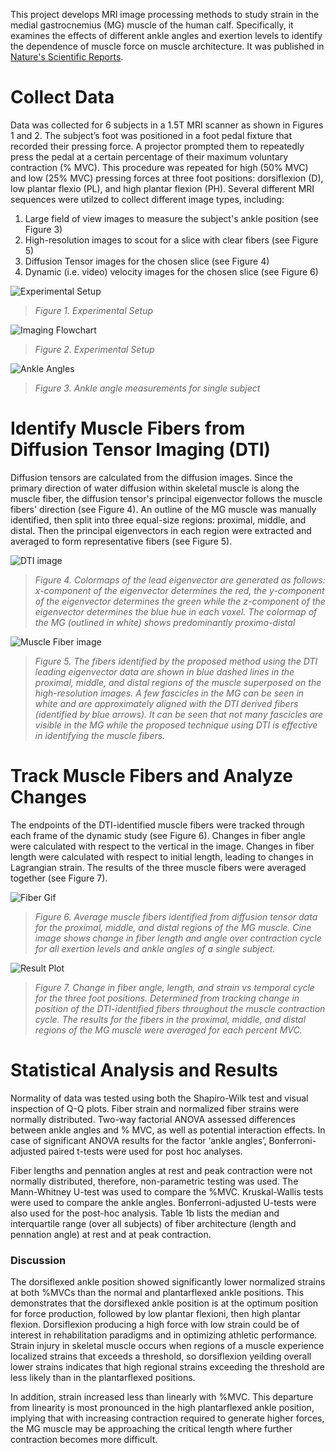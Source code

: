 This project develops MRI image processing methods to study strain in the medial gastrocnemius (MG) muscle of the human calf. Specifically, it examines the effects of different ankle angles and exertion levels to identify the dependence of muscle force on muscle architecture. It was published in [Nature's Scientific Reports](https://www.nature.com/articles/s41598-023-41127-z).

# Collect Data
Data was collected for 6 subjects in a 1.5T MRI scanner as shown in Figures 1 and 2. The subject’s foot was positioned in a foot pedal fixture that recorded their pressing force. A projector prompted them to repeatedly press the pedal at a certain percentage of their maximum voluntary contraction (% MVC). This procedure was repeated for high (50% MVC) and low (25% MVC) pressing forces at three foot positions: dorsiflexion (D), low plantar flexio (PL), and high plantar flexion (PH). Several different MRI sequences were utilzed to collect different image types, including:
1. Large field of view images to measure the subject's ankle position (see Figure 3)
2. High-resolution images to scout for a slice with clear fibers (see Figure 5)
3. Diffusion Tensor images for the chosen slice (see Figure 4)
4. Dynamic (i.e. video) velocity images for the chosen slice (see Figure 6)

![Experimental Setup](files/Research_experimental_setup.png)
> *Figure 1. Experimental Setup*

![Imaging Flowchart](files/Imaging_Flowchart.png)
> *Figure 2. Experimental Setup*

![Ankle Angles](files/Foot_Angles.png)
> *Figure 3. Ankle angle measurements for single subject*

# Identify Muscle Fibers from Diffusion Tensor Imaging (DTI)
Diffusion tensors are calculated from the diffusion images. Since the primary direction of water diffusion within skeletal muscle is along the muscle fiber, the diffusion tensor's principal eigenvector follows the muscle fibers' direction (see Figure 4). An outline of the MG muscle was manually identified, then split into three equal-size regions: proximal, middle, and distal. Then the principal eigenvectors in each region were extracted and averaged to form representative fibers (see Figure 5).

![DTI image](files/DTI_colormaps_with_outline.png)
> *Figure 4. Colormaps of the lead eigenvector are generated as follows: x-component of the eigenvector determines the red, the y-component of the eigenvector determines the green while the z-component of the eigenvector determines the blue hue in each voxel. The colormap of the MG (outlined in white) shows predominantly proximo-distal*

![Muscle Fiber image](files/Fibers.png)
> *Figure 5. The fibers identified by the proposed method using the DTI leading eigenvector data are shown in blue dashed lines in the proximal, middle, and distal regions of the muscle superposed on the high-resolution images. A few fascicles in the MG can be seen in white and are approximately aligned with the DTI derived fibers (identified by blue arrows). It can be seen that not many fascicles are visible in the MG while the proposed technique using DTI is effective in identifying the muscle fibers.*

# Track Muscle Fibers and Analyze Changes
The endpoints of the DTI-identified muscle fibers were tracked through each frame of the dynamic study (see Figure 6). Changes in fiber angle were calculated with respect to the vertical in the image. Changes in fiber length were calculated with respect to initial length, leading to changes in Lagrangian strain. The results of the three muscle fibers were averaged together (see Figure 7). 

![Fiber Gif](files/Supplemental_Video.gif)
> *Figure 6. Average muscle fibers identified from diffusion tensor data for the proximal, middle, and distal regions of the MG muscle. Cine image shows change in fiber length and angle over contraction cycle for all exertion levels and ankle angles of a single subject.*

![Result Plot](files/Temporal_Plots.png)
> *Figure 7. Change in fiber angle, length, and strain vs temporal cycle for the three foot positions. Determined from tracking change in position of the DTI-identified fibers throughout the muscle contraction cycle. The results for the fibers in the proximal, middle, and distal regions of the MG muscle were averaged for each percent MVC.*

# Statistical Analysis and Results
Normality of data was tested using both the Shapiro-Wilk test and visual inspection of Q-Q plots. Fiber strain and normalized fiber strains were normally distributed.
Two-way factorial ANOVA assessed differences between ankle angles and % MVC, as well as potential interaction effects. In case of significant ANOVA results for the factor ‘ankle angles’, Bonferroni-adjusted paired t-tests were used for post hoc analyses.

Fiber lengths and pennation angles at rest and peak contraction were not normally distributed, therefore, non-parametric testing was used. The Mann-Whitney U-test was used to compare the %MVC. Kruskal-Wallis tests were used to compare the ankle angles. Bonferroni-adjusted U-tests were also used for the post-hoc analysis. Table 1b lists the median and interquartile range (over all subjects) of fiber architecture (length and pennation angle) at rest and at peak contraction.

### Discussion
The dorsiflexed ankle position showed significantly lower normalized strains at both %MVCs than the normal and plantarflexed ankle positions. This demonstrates that the dorsiflexed ankle position is at the optimum position for force production, followed by low plantar flexioni, then high plantar flexion. Dorsiflexion producing a high force with low strain could be of interest in rehabilitation paradigms and in optimizing athletic performance. Strain injury in skeletal muscle occurs when regions of a muscle experience localized strains that exceeds a threshold, so dorsiflexion yeilding overall lower strains indicates that high regional strains exceeding the threshold are less likely than in the plantarflexed positions.

In addition, strain increased less than linearly with %MVC. This departure from linearity is most pronounced in the high plantarflexed ankle position, implying that with increasing contraction required to generate higher forces, the MG muscle may be approaching the critical length where further contraction becomes more difficult.
